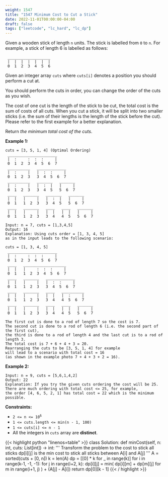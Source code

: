 ```yaml
---
weight: 1547
title: "1547 Minimum Cost to Cut a Stick"
date: 2022-11-01T00:00:00-04:00
draft: false
tags: ["leetcode", "lc_hard", "lc_dp"]
---
```


Given a wooden stick of length `n` units. The stick is labelled from `0` to `n`. For example, a stick of length 6 is labelled as follows:
```
 ___________________
 |  |  |  |  |  |  |
 0  1  2  3  4  5  6
```
Given an integer array `cuts` where `cuts[i]` denotes a position you should perform a cut at.

You should perform the cuts in order, you can change the order of the cuts as you wish.

The cost of one cut is the length of the stick to be cut, the total cost is the sum of costs of all cuts. When you cut a stick, it will be split into two smaller sticks (i.e. the sum of their lengths is the length of the stick before the cut). Please refer to the first example for a better explanation.

Return _the minimum total cost of the cuts_.

**Example 1:**
```
cuts = [3, 5, 1, 4] (Optimal Ordering)
 ______________________
 |  :     :  :  :     |
 0  1  2  3  4  5  6  7
 __________   _____________
 |  :     |   |  :  :     |
 0  1  2  3   3  4  5  6  7
 __________   _______   _______
 |  :     |   |  :  |   |     |
 0  1  2  3   3  4  5   5  6  7
 ____   _______   _______   _______
 |  |   |     |   |  :  |   |     |
 0  1   1  2  3   3  4  5   5  6  7
 ____   _______   ____   ____   _______
 |  |   |     |   |  |   |  |   |     |
 0  1   1  2  3   3  4   4  5   5  6  7

Input: n = 7, cuts = [1,3,4,5]
Output: 16
Explanation: Using cuts order = [1, 3, 4, 5]
as in the input leads to the following scenario:

cuts = [1, 3, 4, 5]
 ______________________
 |  :     :  :  :     |
 0  1  2  3  4  5  6  7
 ____   ___________________
 |  |   |     :  :  :     |
 0  1   1  2  3  4  5  6  7
 ____   _______   _____________
 |  |   |     |   |  :  :     |
 0  1   1  2  3   3  4  5  6  7
 ____   _______   ____   __________
 |  |   |     |   |  |   |  :     |
 0  1   1  2  3   3  4   4  5  6  7
 ____   _______   ____   ____   _______
 |  |   |     |   |  |   |  |   |     |
 0  1   1  2  3   3  4   4  5   5  6  7

The first cut is done to a rod of length 7 so the cost is 7.
The second cut is done to a rod of length 6 (i.e. the second part of the first cut),
the third is done to a rod of length 4 and the last cut is to a rod of length 3.
The total cost is 7 + 6 + 4 + 3 = 20.
Rearranging the cuts to be [3, 5, 1, 4] for example
will lead to a scenario with total cost = 16
(as shown in the example photo 7 + 4 + 3 + 2 = 16).
```

**Example 2:**
```
Input: n = 9, cuts = [5,6,1,4,2]
Output: 22
Explanation: If you try the given cuts ordering the cost will be 25.
There are much ordering with total cost <= 25, for example,
the order [4, 6, 5, 2, 1] has total cost = 22 which is the minimum possible.
```

**Constraints:**
- <code>2 <= n <= 10<sup>6</sup></code>
- `1 <= cuts.length <= min(n - 1, 100)`
- `1 <= cuts[i] <= n - 1`
- All the integers in `cuts` array are **distinct**.

<div class="tabs"></div>
<div class="tab-content">
<div id="python" class="lang">
{{< highlight python "linenos=table" >}}
class Solution:
    def minCost(self, n: int, cuts: List[int]) -> int:
        '''
        Transform the problem to the cost to stick all sticks
        dp[i][j] is the min cost to stick all sticks between A[i] and A[j]
        '''
        A = sorted(cuts + [0, n])
        k = len(A)
        dp = [[0] * k for _ in range(k)]
        for i in range(k-1, -1, -1):
            for j in range(i+2, k):
                dp[i][j] = min(
                    dp[i][m] + dp[m][j] for m in range(i+1, j)
                ) + (A[j] - A[i])
        return dp[0][k - 1]
{{< / highlight >}}
</div>
</div>
